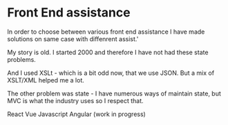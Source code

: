 # Front End assistance 
In order to choose between various front end assistance I have made solutions on same case with diffenrent assist.'

My story is old. I started 2000 and therefore I have not had these state problems.

And I used XSLt - which is a bit odd now, that we use JSON. But a mix of XSLT/XML helped me a lot.

The other problem was state - I have numerous ways of maintain state, but MVC is what the industry uses so I respect that.

React
Vue
Javascript
Angular (work in progress)
